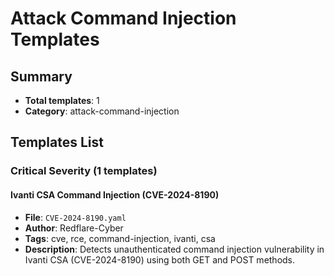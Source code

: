 # Attack Command Injection Templates

## Summary
- **Total templates**: 1
- **Category**: attack-command-injection

## Templates List

### Critical Severity (1 templates)

#### Ivanti CSA Command Injection (CVE-2024-8190)
- **File**: `CVE-2024-8190.yaml`
- **Author**: Redflare-Cyber
- **Tags**: cve, rce, command-injection, ivanti, csa
- **Description**: Detects unauthenticated command injection vulnerability in Ivanti CSA (CVE-2024-8190) using both GET and POST methods.

